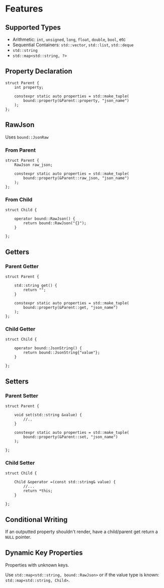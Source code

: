 # Features

## Supported Types

* Arithmetic: `int`, `unsigned`, `long`, `float`, `double`, `bool`, etc
* Sequential Containers: `std::vector`, `std::list`, `std::deque` 
* `std::string`
* `std::map<std::string, ?>`

## Property Declaration

```
struct Parent {
    int property;

    constexpr static auto properties = std::make_tuple(
        bound::property(&Parent::property, "json_name")
    );
};
```

## RawJson

Uses `bound::JsonRaw`

### From Parent

```
struct Parent {
    RawJson raw_json;

    constexpr static auto properties = std::make_tuple(
        bound::property(&Parent::raw_json, "json_name")
    );
};
```

### From Child

```
struct Child {

    operator bound::RawJson() {
        return bound::RawJson("{}");
    }

};
```

## Getters

### Parent Getter

```
struct Parent {

    std::string get() {
        return "";
    }

    constexpr static auto properties = std::make_tuple(
        bound::property(&Parent::get, "json_name")
    );
};
```

### Child Getter

```
struct Child {

    operator bound::JsonString() {
        return bound::JsonString{"value"};
    }

};
```

## Setters

### Parent Setter

```
struct Parent {

    void set(std::string &value) {
        //..
    }

    constexpr static auto properties = std::make_tuple(
        bound::property(&Parent::set, "json_name")
    );

};
```

### Child Setter

```
struct Child {

    Child &operator =(const std::string& value) {
        //...
        return *this;
    }

};
```

## Conditional Writing

If an outputted property shouldn't render, have a child/parent get return a `NULL` pointer.

## Dynamic Key Properties

Properties with unknown keys.

Use `std::map<std::string, bound::RawJson>` or if the value type is known: `std::map<std::string, Child>`.
